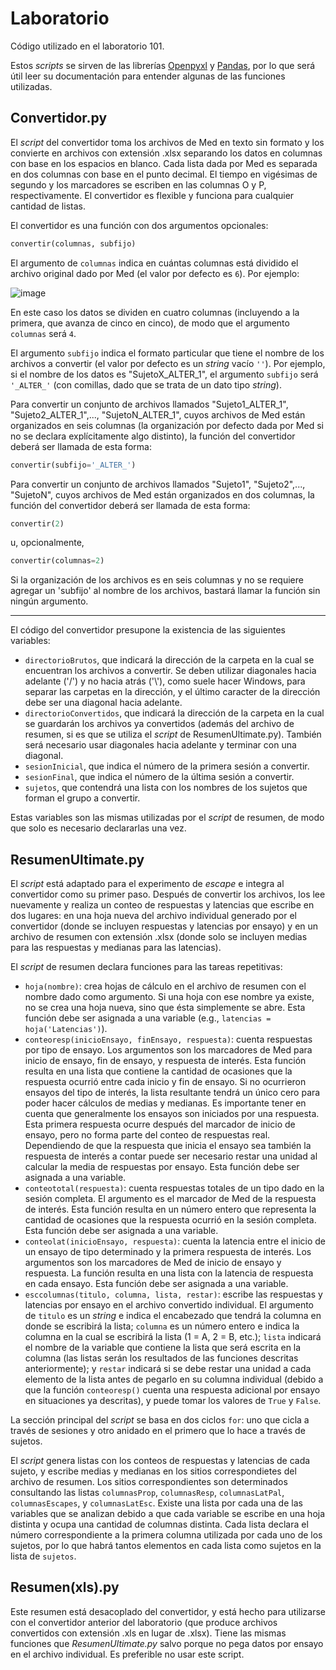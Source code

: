 # Laboratorio
Código utilizado en el laboratorio 101.

Estos _scripts_ se sirven de las librerías [Openpyxl](https://openpyxl.readthedocs.io/en/stable/index.html) y [Pandas](https://pandas.pydata.org/pandas-docs/stable/), por lo que será útil leer su documentación para entender algunas de las funciones utilizadas.

## Convertidor.py

El _script_ del convertidor toma los archivos de Med en texto sin formato y los convierte en archivos con extensión .xlsx separando los datos en columnas con base en los espacios en blanco. Cada lista dada por Med es separada en dos columnas con base en el punto decimal. El tiempo en vigésimas de segundo y los marcadores se escriben en las columnas O y P, respectivamente. El convertidor es flexible y funciona para cualquier cantidad de listas.

El convertidor es una función con dos argumentos opcionales: 
```python
convertir(columnas, subfijo)
```

El argumento de `columnas` indica en cuántas columnas está dividido el archivo original dado por Med (el valor por defecto es `6`). Por ejemplo:

![image](https://user-images.githubusercontent.com/87039101/125010780-d31ce080-e02c-11eb-90cd-669ea14f8ab6.png)

En este caso los datos se dividen en cuatro columnas (incluyendo a la primera, que avanza de cinco en cinco), de modo que el argumento `columnas` será `4`.

El argumento `subfijo` indica el formato particular que tiene el nombre de los archivos a convertir (el valor por defecto es un _string_ vacío `''`). Por ejemplo, si el nombre de los datos es "SujetoX_ALTER_1", el argumento `subfijo` será `'_ALTER_'` (con comillas, dado que se trata de un dato tipo _string_).

Para convertir un conjunto de archivos llamados "Sujeto1_ALTER_1", "Sujeto2_ALTER_1",..., "SujetoN_ALTER_1", cuyos archivos de Med están organizados en seis columnas (la organización por defecto dada por Med si no se declara explícitamente algo distinto), la función del convertidor deberá ser llamada de esta forma:

```python
convertir(subfijo='_ALTER_')
```

Para convertir un conjunto de archivos llamados "Sujeto1", "Sujeto2",..., "SujetoN", cuyos archivos de Med están organizados en dos columnas, la función del convertidor deberá ser llamada de esta forma:

```python
convertir(2)
```
u, opcionalmente,

```python
convertir(columnas=2)
```

Si la organización de los archivos es en seis columnas y no se requiere agregar un 'subfijo' al nombre de los archivos, bastará llamar la función sin ningún argumento.
____
El código del convertidor presupone la existencia de las siguientes variables:

* `directorioBrutos`, que indicará la dirección de la carpeta en la cual se encuentran los archivos a convertir. Se deben utilizar diagonales hacia adelante ('/') y no hacia atrás ('\\'), como suele hacer Windows, para separar las carpetas en la dirección, y el último caracter de la dirección debe ser una diagonal hacia adelante.
* `directorioConvertidos`, que indicará la dirección de la carpeta en la cual se guardarán los archivos ya convertidos (además del archivo de resumen, si es que se utiliza el _script_ de ResumenUltimate.py). También será necesario usar diagonales hacia adelante y terminar con una diagonal.
* `sesionInicial`, que indica el número de la primera sesión a convertir.
* `sesionFinal`, que indica el número de la última sesión a convertir.
* `sujetos`, que contendrá una lista con los nombres de los sujetos que forman el grupo a convertir.

Estas variables son las mismas utilizadas por el _script_ de resumen, de modo que solo es necesario declararlas una vez.

## ResumenUltimate.py

El _script_ está adaptado para el experimento de _escape_ e integra al convertidor como su primer paso. Después de convertir los archivos, los lee nuevamente y realiza un conteo de respuestas y latencias que escribe en dos lugares: en una hoja nueva del archivo individual generado por el convertidor (donde se incluyen respuestas y latencias por ensayo) y en un archivo de resumen con extensión .xlsx (donde solo se incluyen medias para las respuestas y medianas para las latencias).

El _script_ de resumen declara funciones para las tareas repetitivas:
* `hoja(nombre)`: crea hojas de cálculo en el archivo de resumen con el nombre dado como argumento. Si una hoja con ese nombre ya existe, no se crea una hoja nueva, sino que ésta simplemente se abre. Esta función debe ser asignada a una variable (e.g., `latencias = hoja('Latencias')`).
* `conteoresp(inicioEnsayo, finEnsayo, respuesta)`: cuenta respuestas por tipo de ensayo. Los argumentos son los marcadores de Med para inicio de ensayo, fin de ensayo, y respuesta de interés. Esta función resulta en una lista que contiene la cantidad de ocasiones que la respuesta ocurrió entre cada inicio y fin de ensayo. Si no ocurrieron ensayos del tipo de interés, la lista resultante tendrá un único cero para poder hacer cálculos de medias y medianas. Es importante tener en cuenta que generalmente los ensayos son iniciados por una respuesta. Esta primera respuesta ocurre después del marcador de inicio de ensayo, pero no forma parte del conteo de respuestas real. Dependiendo de que la respuesta que inicia el ensayo sea también la respuesta de interés a contar puede ser necesario restar una unidad al calcular la media de respuestas por ensayo. Esta función debe ser asignada a una variable.
* `conteototal(respuesta)`: cuenta respuestas totales de un tipo dado en la sesión completa. El argumento es el marcador de Med de la respuesta de interés. Esta función resulta en un número entero que representa la cantidad de ocasiones que la respuesta ocurrió en la sesión completa. Esta función debe ser asignada a una variable.
* `conteolat(inicioEnsayo, respuesta)`: cuenta la latencia entre el inicio de un ensayo de tipo determinado y la primera respuesta de interés. Los argumentos son los marcadores de Med de inicio de ensayo y respuesta. La función resulta en una lista con la latencia de respuesta en cada ensayo. Esta función debe ser asignada a una variable.
* `esccolumnas(titulo, columna, lista, restar)`: escribe las respuestas y latencias por ensayo en el archivo convertido individual. El argumento de `titulo` es un _string_ e indica el encabezado que tendrá la columna en donde se escribirá la lista; `columna` es un número entero e indica la columna en la cual se escribirá la lista (1 = A, 2 = B, etc.); `lista` indicará el nombre de la variable que contiene la lista que será escrita en la columna (las listas serán los resultados de las funciones descritas anteriormente); y `restar` indicará si se debe restar una unidad a cada elemento de la lista antes de pegarlo en su columna individual (debido a que la función `conteoresp()` cuenta una respuesta adicional por ensayo en situaciones ya descritas), y puede tomar los valores de `True` y `False`.

La sección principal del _script_ se basa en dos ciclos `for`: uno que cicla a través de sesiones y otro anidado en el primero que lo hace a través de sujetos.

El _script_ genera listas con los conteos de respuestas y latencias de cada sujeto, y escribe medias y medianas en los sitios correspondietes del archivo de resumen. Los sitios correspondientes son determinados consultando las listas `columnasProp`, `columnasResp`, `columnasLatPal`, `columnasEscapes`, y `columnasLatEsc`. Existe una lista por cada una de las variables que se analizan debido a que cada variable se escribe en una hoja distinta y ocupa una cantidad de columnas distinta. Cada lista declara el número correspondiente a la primera columna utilizada por cada uno de los sujetos, por lo que habrá tantos elementos en cada lista como sujetos en la lista de `sujetos`. 

## Resumen(xls).py

Este resumen está desacoplado del convertidor, y está hecho para utilizarse con el convertidor anterior del laboratorio (que produce archivos convertidos con extensión .xls en lugar de .xlsx). Tiene las mismas funciones que _ResumenUltimate.py_ salvo porque no pega datos por ensayo en el archivo individual. Es preferible no usar este script.
